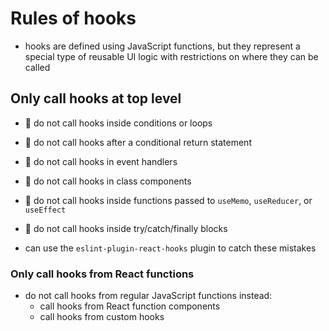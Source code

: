 # Rules of hooks

- hooks are defined using JavaScript functions, but they represent a special type of reusable UI logic with restrictions on where they can be called

## Only call hooks at top level

- 🔴 do not call hooks inside conditions or loops
- 🔴 do not call hooks after a conditional return statement
- 🔴 do not call hooks in event handlers
- 🔴 do not call hooks in class components
- 🔴 do not call hooks inside functions passed to `useMemo`, `useReducer`, or `useEffect`
- 🔴 do not call hooks inside try/catch/finally blocks

- can use the `eslint-plugin-react-hooks` plugin to catch these mistakes

### Only call hooks from React functions

- do not call hooks from regular JavaScript functions instead:
  - call hooks from React function components
  - call hooks from custom hooks

